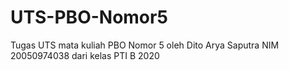 # UTS-PBO-Nomor5
Tugas UTS mata kuliah PBO Nomor 5 oleh Dito Arya Saputra NIM 20050974038 dari kelas PTI B 2020
